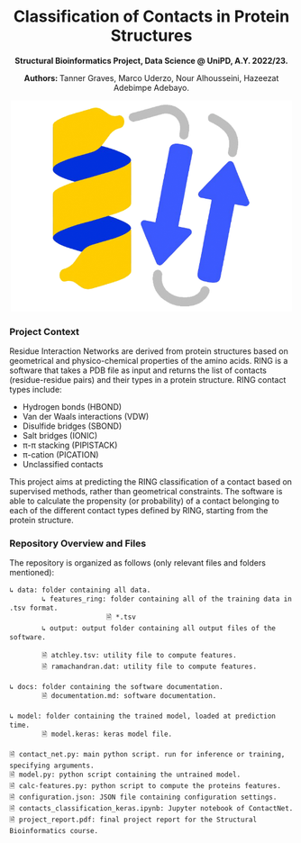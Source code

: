 
<h1 align="center"> Classification of Contacts in Protein Structures</h1>


<p align="center">
<b>Structural Bioinformatics Project, Data Science @ UniPD, A.Y. 2022/23. </b>
</p>

<p align="center">
<b> Authors: </b>Tanner Graves, Marco Uderzo, Nour Alhousseini, Hazeezat Adebimpe Adebayo.
</p>

 <p align="center">
  <img width="500" alt="image" src="assets/protein_img.png">
</p>


### Project Context

Residue Interaction Networks are derived from protein structures based on geometrical and physico-chemical properties of the amino acids. RING is a software that takes a PDB file as input and returns the list of contacts (residue-residue pairs) and their types in a protein structure. RING contact types include:

- Hydrogen bonds (HBOND)
- Van der Waals interactions (VDW)
- Disulfide bridges (SBOND)
- Salt bridges (IONIC)
- π-π stacking (PIPISTACK) 
- π-cation (PICATION)
- Unclassified contacts

This project aims at predicting the RING classification of a contact based on supervised methods, rather than geometrical constraints. The software is able to calculate the propensity (or probability) of a contact belonging to each of the different contact types defined by RING, starting from the protein structure.

### Repository Overview and Files

The repository is organized as follows (only relevant files and folders mentioned):

```
↳ data: folder containing all data.
        ↳ features_ring: folder containing all of the training data in .tsv format.
                        🗎 *.tsv
        ↳ output: output folder containing all output files of the software.

        🗎 atchley.tsv: utility file to compute features.
        🗎 ramachandran.dat: utility file to compute features.

↳ docs: folder containing the software documentation.
        🗎 documentation.md: software documentation.

↳ model: folder containing the trained model, loaded at prediction time.
        🗎 model.keras: keras model file.
      
🗎 contact_net.py: main python script. run for inference or training, specifying arguments.
🗎 model.py: python script containing the untrained model.
🗎 calc-features.py: python script to compute the proteins features.
🗎 configuration.json: JSON file containing configuration settings.
🗎 contacts_classification_keras.ipynb: Jupyter notebook of ContactNet.
🗎 project_report.pdf: final project report for the Structural Bioinformatics course.
```

